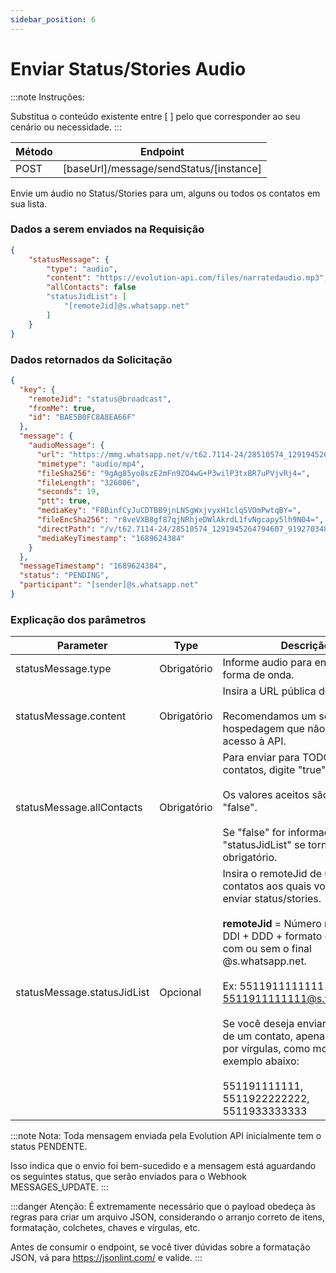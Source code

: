 ```yaml
---
sidebar_position: 6
---
```


# Enviar Status/Stories Audio

:::note Instruções:

Substitua o conteúdo existente entre [  ] pelo que corresponder ao seu cenário ou necessidade.
:::

| Método | Endpoint                                    |
| ------ | ------------------------------------------- |
| POST   | [baseUrl]/message/sendStatus/[instance] |

Envie um áudio no Status/Stories para um, alguns ou todos os contatos em sua lista.

### Dados a serem enviados na Requisição


```json title=Payload
{
    "statusMessage": {
        "type": "audio",
        "content": "https://evolution-api.com/files/narratedaudio.mp3",
        "allContacts": false
        "statusJidList": [
            "[remoteJid]@s.whatsapp.net"
        ]
    }
}
```

### Dados retornados da Solicitação

```json title=Result
{
  "key": {
    "remoteJid": "status@broadcast",
    "fromMe": true,
    "id": "BAE5B0FC8A8EA66F"
  },
  "message": {
    "audioMessage": {
      "url": "https://mmg.whatsapp.net/v/t62.7114-24/28510574_1291945264794607_9192703486876771390_n.enc?ccb=11-4&oh=01_AdQIRJtm58sVzCQUneKp1a0-WGw8fIZtjyUm1rqP5xA-QQ&oe=64DD2832&mms3=true",
      "mimetype": "audio/mp4",
      "fileSha256": "9gAg85yo8szE2mFn9ZO4wG+P3wilP3txBR7uPVjvRj4=",
      "fileLength": "326006",
      "seconds": 19,
      "ptt": true,
      "mediaKey": "F8BinfCyJuCDTBB9jnLNSgWxjvyxH1clqSVOmPwtqBY=",
      "fileEncSha256": "r8veVXB8gf87qjNRhjeDWlAkrdL1fvNgcapy5lh9N04=",
      "directPath": "/v/t62.7114-24/28510574_1291945264794607_9192703486876771390_n.enc?ccb=11-4&oh=01_AdQIRJtm58sVzCQUneKp1a0-WGw8fIZtjyUm1rqP5xA-QQ&oe=64DD2832",
      "mediaKeyTimestamp": "1689624384"
    }
  },
  "messageTimestamp": "1689624384",
  "status": "PENDING",
  "participant": "[sender]@s.whatsapp.net"
}
```

### Explicação dos parâmetros

<!-- prettier-ignore -->
Parameter | Type | Descrição
-|-|-
statusMessage.type | Obrigatório | Informe audio para enviar uma forma de onda.
statusMessage.content | Obrigatório | Insira a URL pública do áudio.<br /><br />Recomendamos um serviço de hospedagem que não bloqueie o acesso à API.
statusMessage.allContacts | Obrigatório | Para enviar para TODOS os contatos, digite "true".<br /><br />Os valores aceitos são "true" ou "false".<br /><br />Se "false" for informado, "statusJidList" se torna obrigatório.
statusMessage.statusJidList | Opcional | Insira o remoteJid de um ou mais contatos aos quais você deseja enviar status/stories.<br /><br />**remoteJid** = Número no formato DDI + DDD + formato de número, com ou sem o final @s.whatsapp.net.<br /><br />Ex: 5511911111111 ou 5511911111111@s.whatsapp.net<br /><br />Se você deseja enviar para mais de um contato, apenas separe-os por vírgulas, como mostrado no exemplo abaixo:<br /><br />   551191111111,<br />5511922222222,<br />5511933333333

:::note Nota:
Toda mensagem enviada pela Evolution API inicialmente tem o status PENDENTE.

Isso indica que o envio foi bem-sucedido e a mensagem está aguardando os seguintes status, que serão enviados para o Webhook MESSAGES_UPDATE.
:::

:::danger Atenção:
É extremamente necessário que o payload obedeça às regras para criar um arquivo JSON, considerando o arranjo correto de itens, formatação, colchetes, chaves e vírgulas, etc.

Antes de consumir o endpoint, se você tiver dúvidas sobre a formatação JSON, vá para https://jsonlint.com/ e valide.
:::

